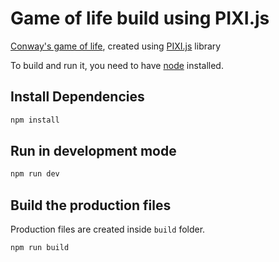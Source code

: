 # Game of life build using PIXI.js

[Conway's game of life](https://en.wikipedia.org/wiki/Conway%27s_Game_of_Life), created using [PIXI.js](https://pixijs.com/) library 

To build and run it, you need to have [node](https://nodejs.org/) installed.

## Install Dependencies

```bash
npm install
```

## Run in development mode

```bash
npm run dev
```

## Build the production files

Production files are created inside `build` folder. 

```bash
npm run build
```
